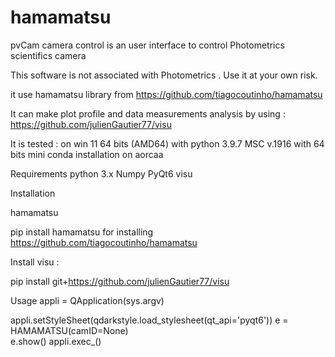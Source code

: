 # hamamatsu


pvCam camera control is an user interface to control Photometrics scientifics camera

This software is not associated with Photometrics . Use it at your own risk.

it use hamamatsu library from  https://github.com/tiagocoutinho/hamamatsu

It can make plot profile and data measurements analysis by using : https://github.com/julienGautier77/visu

It is tested :
on win 11 64 bits (AMD64) with python 3.9.7 MSC v.1916 with 64 bits mini conda installation on aorcaa

Requirements
python 3.x
Numpy
PyQt6
visu

Installation

   hamamatsu

   pip install hamamatsu for installing https://github.com/tiagocoutinho/hamamatsu

   Install visu :

   pip install git+https://github.com/julienGautier77/visu

Usage
appli = QApplication(sys.argv)
   
appli.setStyleSheet(qdarkstyle.load_stylesheet(qt_api='pyqt6'))
e = HAMAMATSU(camID=None)  
e.show()
appli.exec_() 
